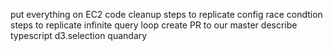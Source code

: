 put everything on EC2
code cleanup
steps to replicate config race condtion
steps to replicate infinite query loop
create PR to our master
describe typescript d3.selection quandary
